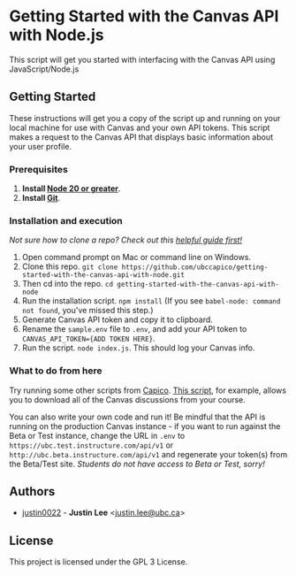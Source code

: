 # Getting Started with the Canvas API with Node.js

This script will get you started with interfacing with the Canvas API using JavaScript/Node.js

## Getting Started
These instructions will get you a copy of the script up and running on your local machine for use with Canvas and your own API tokens. This script makes a request to the Canvas API that displays basic information about your user profile.

### Prerequisites

1. **Install [Node 20 or greater](https://nodejs.org)**.
2. **Install [Git](https://git-scm.com/downloads)**.

### Installation and execution

*Not sure how to clone a repo? Check out this [helpful guide first!](https://codeburst.io/git-and-github-in-a-nutshell-b0a3cc06458f)*

1. Open command prompt on Mac or command line on Windows.
1. Clone this repo. `git clone https://github.com/ubccapico/getting-started-with-the-canvas-api-with-node.git`
1. Then cd into the repo. `cd getting-started-with-the-canvas-api-with-node`
1. Run the installation script. `npm install` (If you see `babel-node: command not found`, you've missed this step.)
1. Generate Canvas API token and copy it to clipboard.
1. Rename the `sample.env` file to `.env`, and add your API token to `CANVAS_API_TOKEN={ADD TOKEN HERE}`.
1. Run the script. `node index.js`. This should log your Canvas info.

### What to do from here

Try running some other scripts from [Capico](https://github.com/ubccapico). [This script](https://github.com/ubccapico/canvas-discussion), for example, allows you to download all of the Canvas discussions from your course.

You can also write your own code and run it! Be mindful that the API is running on the production Canvas instance - if you want to run against the Beta or Test instance, change the URL in `.env` to `https://ubc.test.instructure.com/api/v1` or `http://ubc.beta.instructure.com/api/v1` and regenerate your token(s) from the Beta/Test site. *Students do not have access to Beta or Test, sorry!*

## Authors

* [justin0022](https://github.com/justin0022) -
**Justin Lee** &lt;justin.lee@ubc.ca&gt;

## License

This project is licensed under the GPL 3 License.
